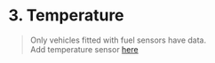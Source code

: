 # 3. Temperature
> Only vehicles fitted with fuel sensors have data. <br>
> Add temperature sensor [here](en/modules/web-interface/devices/edit-device/#sensor) <div id="sensor">
